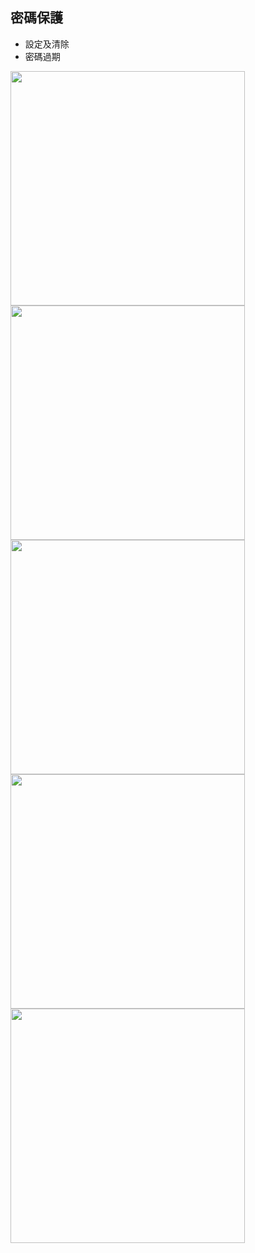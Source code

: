 ## 密碼保護

* 設定及清除
* 密碼過期


<img src="imgs/password-1.png" alt="" width="375">
<img src="imgs/password-2.png" alt="" width="375">
<img src="imgs/password-3.png" alt="" width="375">
<img src="imgs/password-4.png" alt="" width="375">
<img src="imgs/password-5.png" alt="" width="375">